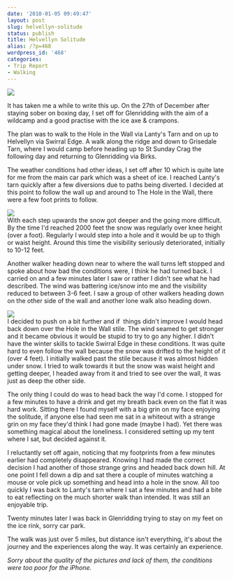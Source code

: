 ```yaml
---
date: '2010-01-05 09:49:47'
layout: post
slug: helvellyn-solitude
status: publish
title: Helvellyn Solitude
alias: /?p=468
wordpress_id: '468'
categories:
- Trip Report
- Walking
---
```


[![](http://dl.dropbox.com/u/2657852/website/images/Hole-in-the-wall-map-300x168.png)](http://dl.dropbox.com/u/2657852/website/images/Hole-in-the-wall-map.png)  

It has taken me a while to write this up. On the 27th of December after staying sober on boxing day, I set off for Glenridding with the aim of a wildcamp and a good practise with the ice axe & crampons.  

The plan was to walk to the Hole in the Wall via Lanty's Tarn and on up to Helvellyn via Swirral Edge. A walk along the ridge and down to Grisedale Tarn, where I would camp before heading up to St Sunday Crag the following day and returning to Glenridding via Birks.  

The weather conditions had other ideas, I set off after 10 which is quite late for me from the main car park which was a sheet of ice. I reached Lanty's tarn quickly after a few diversions due to paths being diverted. I decided at this point to follow the wall up and around to The Hole in the Wall, there were a few foot prints to follow.  

[![](http://dl.dropbox.com/u/2657852/website/images/Visibility-300x225.jpg)](http://dl.dropbox.com/u/2657852/website/images/Visibility.jpg)  
With each step upwards the snow got deeper and the going more difficult. By the time I'd reached 2000 feet the snow was regularly over knee height (over a foot). Regularly I would step into a hole and it would be up to thigh or waist height. Around this time the visibility seriously deteriorated, initially to 10-12 feet.  

Another walker heading down near to where the wall turns left stopped and spoke about how bad the conditions were, I think he had turned back. I carried on and a few minutes later I saw or rather I didn't see what he had described. The wind was battering ice/snow into me and the visibility reduced to between 3-6 feet. I saw a group of other walkers heading down on the other side of the wall and another lone walk also heading down.  

[![](http://dl.dropbox.com/u/2657852/website/images/Stile-300x225.jpg)](http://dl.dropbox.com/u/2657852/website/images/Stile.jpg)  
I decided to push on a bit further and if  things didn't improve I would head back down over the Hole in the Wall stile. The wind seamed to get stronger and it became obvious it would be stupid to try to go any higher. I didn't have the winter skills to tackle Swirral Edge in these conditions. It was quite hard to even follow the wall because the snow was drifted to the height of it (over 4 feet). I initially walked past the stile because it was almost hidden under snow. I tried to walk towards it but the snow was waist height and getting deeper, I headed away from it and tried to see over the wall, it was just as deep the other side.  

The only thing I could do was to head back the way I'd come. I stopped for a few minutes to have a drink and get my breath back even on the flat it was hard work. Sitting there I found myself with a big grin on my face enjoying the solitude, if anyone else had seen me sat in a whiteout with a strange grin on my face they'd think I had gone made (maybe I had). Yet there was something magical about the loneliness. I considered setting up my tent where I sat, but decided against it.  

I reluctantly set off again, noticing that my footprints from a few minutes earlier had completely disappeared. Knowing I had made the correct decision I had another of those strange grins and headed back down hill. At one point I fell down a dip and sat there a couple of minutes watching a mouse or vole pick up something and head into a hole in the snow. All too quickly I was back to Lanty's tarn where I sat a few minutes and had a bite to eat reflecting on the much shorter walk than intended. It was still an enjoyable trip.  

Twenty minutes later I was back in Glenridding trying to stay on my feet on the ice rink, sorry car park.  

The walk was just over 5 miles, but distance isn't everything, it's about the journey and the experiences along the way. It was certainly an experience.  

_Sorry about the quality of the pictures and lack of them, the conditions were too poor for the iPhone._
